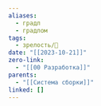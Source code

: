 ```yaml
---
aliases:
  - градл
  - градлом
tags:
  - зрелость/🌱
date: "[[2023-10-21]]"
zero-link:
  - "[[00 Разработка]]"
parents:
  - "[[Система сборки]]"
linked: []
---
```

